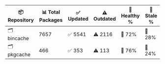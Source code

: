 | 📦 Repository | 📊 Total Packages | ✅ Updated | ⚠️ Outdated | 💚 Healthy % | 🔴 Stale % |
|---------------|-------------------|------------|-------------|-------------|------------|
| 🗂️ bincache | 7657 | ✅ 5541 | ⚠️ 2116 | 💚 72% | 🔴 28% |
| 🗂️ pkgcache | 466 | ✅ 353 | ⚠️ 113 | 💚 76% | 🔴 24% |
